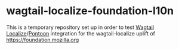 # wagtail-localize-foundation-l10n

This is a temporary repository set up in order to test [Wagtail Localize](https://www.wagtail-localize.org/)/[Pontoon](https://pontoon.mozilla.org/) integration for the wagtail-localize uplift of https://foundation.mozilla.org
